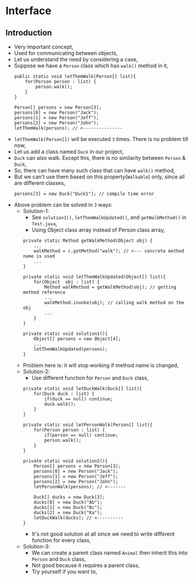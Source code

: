 
# Interface

## Introduction
- Very important concept,
- Used for communicating between objects,
- Let us understand the need by considering a case,
- Suppose we have a `Person` class which has `walk()` method in it,
    ```
    public static void letThemWalk(Person[] list){
        for(Person person : list) {
            person.walk();
        }
    }
    ```
    ```    
    Person[] persons = new Person[3];
    persons[0] = new Person("Jack");
    persons[1] = new Person("Jeff");
    persons[2] = new Person("John");
    letThemWalk(persons); // <---------------
    ```
- `letThemWalk(Person[])` will be executed `3` times. There is no problem till now,
- Let us add a class named `Duck` in our project,
- `Duck` can also walk. Except this, there is no similarity between `Person` & `Duck`,
- So, there can have many such class that can have `walk()` method,
- But we can't use them based on this property(`Walkable`) only, since all are different classes,
  ```
  persons[3] = new Duck("Duck1"); // compile time error
  ```
- Above problem can be solved in `3` ways:
  - Solution-1: 
    - See `solution1()`, `letThemWalkUpdated()`, and `getWalkMethod()` in `Test.java`,
    - Using Object class array instead of Person class array,
    ```
    private static Method getWalkMethod(Object obj) {
        ...
        walkMethod = c.getMethod("walk"); // <--- concrete method name is used
        ...
    }
    ```
    ```
    private static void letThemWalkUpdated(Object[] list){
        for(Object  obj : list) {
            Method walkMethod = getWalkMethod(obj); // getting method reference
            ...
            walkMethod.invoke(obj); // calling walk method on the obj
            ...
        }
    }
    ```
    ```
    private static void solution1(){
        Object[] persons = new Object[4];
        ...
        letThemWalkUpdated(persons);
    }
    ```
  - Problem here is: it will stop working if method name is changed,
  - Solution-2:
    - Use different function for `Person` and `Duck` class,
    ```
    private static void letDuckWalk(Duck[] list){
        for(Duck duck : list) {
            if(duck == null) continue;
            duck.walk();
        }
    }
    ```
    ```
    private static void letPersonWalk(Person[] list){
        for(Person person : list) {
            if(person == null) continue;
            person.walk();
        }
    }
    ```
    ```
    private static void solution2(){
        Person[] persons = new Person[3];
        persons[0] = new Person("Jack");
        persons[1] = new Person("Jeff");
        persons[2] = new Person("John");
        letPersonWalk(persons); // <-------

        Duck[] ducks = new Duck[3];
        ducks[0] = new Duck("Ab");
        ducks[1] = new Duck("Bc");
        ducks[2] = new Duck("Ka");
        letDuckWalk(ducks); // <----------
    }
    ```
    - It's not good solution at all since we need to write different function for every class,
  - Solution-3:
    - We can create a parent class named `Animal` then inherit this into `Person` and `Duck` class,
    - Not good because it requires a parent class,
    - Try yourself if you want to,

